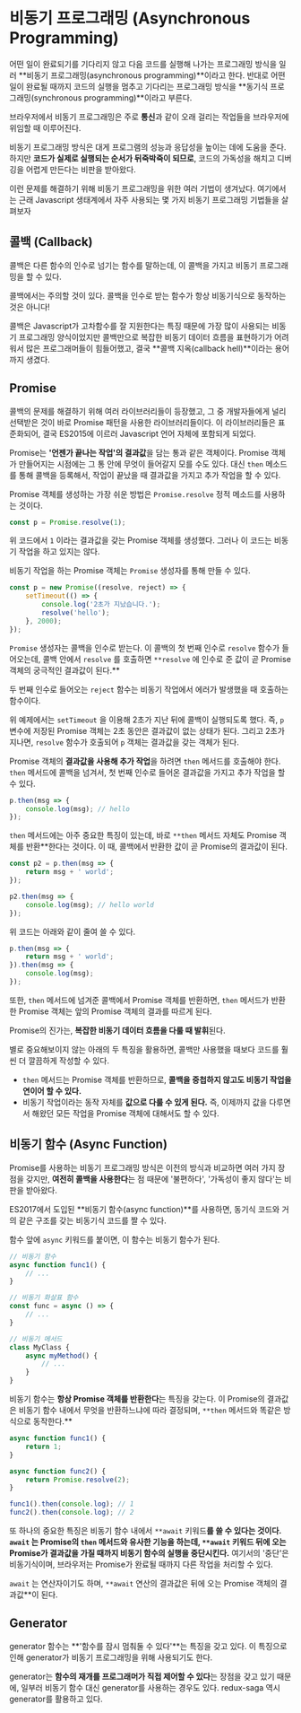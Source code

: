 # 비동기 프로그래밍 (Asynchronous Programming)

어떤 일이 완료되기를 기다리지 않고 다음 코드를 실행해 나가는 프로그래밍 방식을 일러 **비동기 프로그래밍(asynchronous programming)**이라고 한다. 반대로 어떤 일이 완료될 때까지 코드의 실행을 멈추고 기다리는 프로그래밍 방식을 **동기식 프로그래밍(synchronous programming)**이라고 부른다.

브라우저에서 비동기 프로그래밍은 주로 **통신**과 같이 오래 걸리는 작업들을 브라우저에 위임할 때 이루어진다.

비동기 프로그래밍 방식은 대게 프로그램의 성능과 응답성을 높이는 데에 도움을 준다. 하지만 **코드가 실제로 실행되는 순서가 뒤죽박죽이 되므로**, 코드의 가독성을 해치고 디버깅을 어렵게 만든다는 비판을 받아왔다.

이런 문제를 해결하기 위해 비동기 프로그래밍을 위한 여러 기법이 생겨났다. 여기에서는 근래 Javascript 생태계에서 자주 사용되는 몇 가지 비동기 프로그래밍 기법들을 살펴보자

## 콜백 (Callback)

콜백은 다른 함수의 인수로 넘기는 함수를 말하는데, 이 콜백을 가지고 비동기 프로그래밍을 할 수 있다.

콜백에서는 주의할 것이 있다. 콜백을 인수로 받는 함수가 항상 비동기식으로 동작하는 것은 아니다!

콜백은 Javascript가 고차함수를 잘 지원한다는 특징 때문에 가장 많이 사용되는 비동기 프로그래밍 양식이었지만 콜백만으로 복잡한 비동기 데이터 흐름을 표현하기가 어려워서 많은 프로그래머들이 힘들어했고, 결국 **콜백 지옥(callback hell)**이라는 용어까지 생겼다.

## Promise

콜백의 문제를 해결하기 위해 여러 라이브러리들이 등장했고, 그 중 개발자들에게 널리 선택받은 것이 바로 Promise 패턴을 사용한 라이브러리들이다. 이 라이브러리들은 표준화되어, 결국 ES2015에 이르러 Javascript 언어 자체에 포함되게 되었다.

Promise는 **'언젠가 끝나는 작업'의 결과값**을 담는 통과 같은 객체이다. Promise 객체가 만들어지는 시점에는 그 통 안에 무엇이 들어갈지 모를 수도 있다. 대신 `then` 메소드를 통해 콜백을 등록해서, 작업이 끝났을 때 결과값을 가지고 추가 작업을 할 수 있다.

Promise 객체를 생성하는 가장 쉬운 방법은 `Promise.resolve` 정적 메소드를 사용하는 것이다.

```jsx
const p = Promise.resolve(1);
```

위 코드에서 `1` 이라는 결과값을 갖는 Promise 객체를 생성했다. 그러나 이 코드는 비동기 작업을 하고 있지는 않다.

비동기 작업을 하는 Promise 객체는 `Promise` 생성자를 통해 만들 수 있다.

```jsx
const p = new Promise((resolve, reject) => {
	setTimeout(() => {
		console.log('2초가 지났습니다.');
		resolve('hello');
	}, 2000);
});
```

`Promise` 생성자는 콜백을 인수로 받는다. 이 콜백의 첫 번째 인수로 `resolve` 함수가 들어오는데, 콜백 안에서 `resolve` 를 호출하면 `**resolve` 에 인수로 준 값이 곧 Promise 객체의 궁극적인 결과값이 된다.**

두 번째 인수로 들어오는 `reject` 함수는 비동기 작업에서 에러가 발생했을 때 호출하는 함수이다.

위 예제에서는 `setTimeout` 을 이용해 2초가 지난 뒤에 콜백이 실행되도록 했다. 즉, `p` 변수에 저장된 Promise 객체는 2초 동안은 결과값이 없는 상태가 된다. 그리고 2초가 지나면, `resolve` 함수가 호출되어 `p` 객체는 결과값을 갖는 객체가 된다.

Promise 객체의 **결과값을 사용해 추가 작업**을 하려면 `then` 메서드를 호출해야 한다. `then` 메서드에 콜백을 넘겨서, 첫 번째 인수로 들어온 결과값을 가지고 추가 작업을 할 수 있다.

```jsx
p.then(msg => {
	console.log(msg); // hello
});
```

`then` 메서드에는 아주 중요한 특징이 있는데, 바로 `**then` 메서드 자체도 Promise 객체를 반환**한다는 것이다. 이 때, 콜백에서 반환한 값이 곧 Promise의 결과값이 된다.

```jsx
const p2 = p.then(msg => {
	return msg + ' world';
});

p2.then(msg => {
	console.log(msg); // hello world
});
```

위 코드는 아래와 같이 줄여 쓸 수 있다.

```jsx
p.then(msg => {
	return msg + ' world';
}).then(msg => {
	console.log(msg);
});
```

또한, `then` 메서드에 넘겨준 콜백에서 Promise 객체를 반환하면, `then` 메서드가 반환한 Promise 객체는 앞의 Promise 객체의 결과를 따르게 된다.

Promise의 진가는, **복잡한 비동기 데이터 흐름을 다룰 때 발휘**된다.

별로 중요해보이지 않는 아래의 두 특징을 활용하면, 콜백만 사용했을 때보다 코드를 훨씬 더 깔끔하게 작성할 수 있다.

- `then` 메서드는 Promise 객체를 반환하므로, **콜백을 중첩하지 않고도 비동기 작업을 연이어 할 수 있다.**
- 비동기 작업이라는 동작 자체를 **값으로 다룰 수 있게 된다.** 즉, 이제까지 값을 다루면서 해왔던 모든 작업을 Promise 객체에 대해서도 할 수 있다.

## 비동기 함수 (Async Function)

Promise를 사용하는 비동기 프로그래밍 방식은 이전의 방식과 비교하면 여러 가지 장점을 갖지만, **여전히 콜백을 사용한다**는 점 때문에 '불편하다', '가독성이 좋지 않다'는 비판을 받아왔다.

ES2017에서 도입된 **비동기 함수(async function)**를 사용하면, 동기식 코드와 거의 같은 구조를 갖는 비동기식 코드를 짤 수 있다.

함수 앞에 `async` 키워드를 붙이면, 이 함수는 비동기 함수가 된다.

```jsx
// 비동기 함수
async function func1() {
	// ...
}

// 비동기 화살표 함수
const func = async () => {
	// ...
}

// 비동기 메서드
class MyClass {
	async myMethod() {
		// ...
	}
}
```

비동기 함수는 **항상 Promise 객체를 반환한다**는 특징을 갖는다. 이 Promise의 결과값은 비동기 함수 내에서 무엇을 반환하느냐에 따라 결정되며, `**then` 메서드와 똑같은 방식으로 동작한다.**

```jsx
async function func1() {
	return 1;
}

async function func2() {
	return Promise.resolve(2);
}

func1().then(console.log); // 1
func2().then(console.log); // 2
```

또 하나의 중요한 특징은 비동기 함수 내에서 `**await` 키워드**를 쓸 수 있다는 것이다. `await` 는 Promise의 `then` 메서드와 유사한 기능을 하는데, `**await` 키워드 뒤에 오는 Promise가 결과값을 가질 때까지 비동기 함수의 실행을 중단시킨다.** 여기서의 '중단'은 비동기식이며, 브라우저는 Promise가 완료될 때까지 다른 작업을 처리할 수 있다.

`await` 는 연산자이기도 하며, `**await` 연산의 결과값은 뒤에 오는 Promise 객체의 결과값**이 된다.

## Generator

generator 함수는 **'함수를 잠시 멈춰둘 수 있다'**는 특징을 갖고 있다. 이 특징으로 인해 generator가 비동기 프로그래밍을 위해 사용되기도 한다.

generator는 **함수의 재개를 프로그래머가 직접 제어할 수 있다**는 장점을 갖고 있기 때문에, 일부러 비동기 함수 대신 generator를 사용하는 경우도 있다. redux-saga 역시 generator를 활용하고 있다.